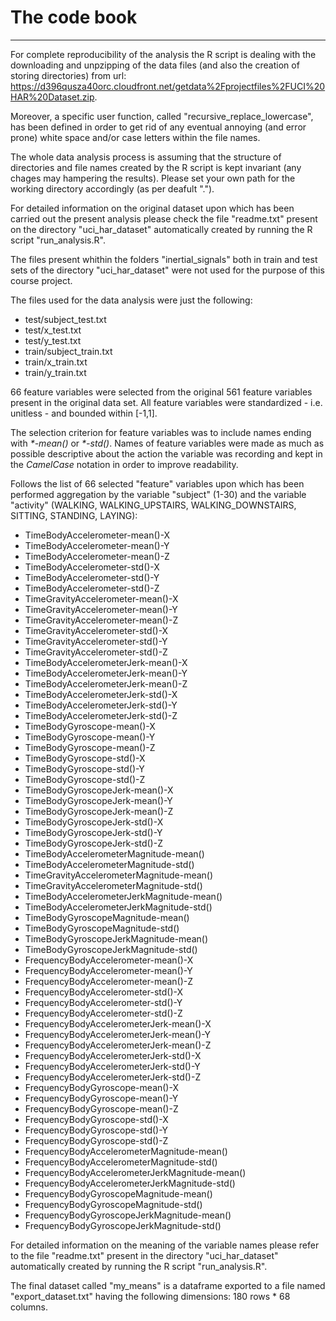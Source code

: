 # The code book

***

For complete reproducibility of the analysis the R script is dealing with the downloading and unpzipping of the data files (and also the creation of storing directories) from url: https://d396qusza40orc.cloudfront.net/getdata%2Fprojectfiles%2FUCI%20HAR%20Dataset.zip.

Moreover, a specific user function, called "recursive_replace_lowercase", has been defined in order to get rid of any eventual annoying (and error prone) white space and/or case letters within the file names.

The whole data analysis process is assuming that the structure of directories and file names created by the R script is kept invariant (any chages may hampering the results). Please set your own path for the working directory accordingly (as per deafult ".").

For detailed information on the original dataset upon which has been carried out the present analysis please check the file "readme.txt" present on the directory "uci_har_dataset" automatically created by running the R script "run_analysis.R".

The files present whithin the folders "inertial_signals" both in train and test sets of the directory "uci_har_dataset" were not used for the purpose of this course project. 

The files used for the data analysis were just the following:

* test/subject_test.txt
* test/x_test.txt
* test/y_test.txt
* train/subject_train.txt
* train/x_train.txt
* train/y_train.txt

66 feature variables were selected from the original 561 feature variables present in the original data set. All feature variables were standardized - i.e. unitless - and bounded within [-1,1].

The selection criterion for feature variables was to include names ending with *\*-mean()* or *\*-std()*. Names of feature variables were made as much as possible descriptive about the action the variable was recording and kept in the *CamelCase* notation in order to improve readability.

Follows the list of 66 selected "feature" variables upon which has been performed aggregation by the variable "subject" (1-30) and the variable "activity" (WALKING, WALKING_UPSTAIRS, WALKING_DOWNSTAIRS, SITTING, STANDING, LAYING):

* TimeBodyAccelerometer-mean()-X
*	TimeBodyAccelerometer-mean()-Y
*	TimeBodyAccelerometer-mean()-Z
*	TimeBodyAccelerometer-std()-X
*	TimeBodyAccelerometer-std()-Y
*	TimeBodyAccelerometer-std()-Z
*	TimeGravityAccelerometer-mean()-X
*	TimeGravityAccelerometer-mean()-Y
*	TimeGravityAccelerometer-mean()-Z
*	TimeGravityAccelerometer-std()-X
*	TimeGravityAccelerometer-std()-Y
*	TimeGravityAccelerometer-std()-Z
*	TimeBodyAccelerometerJerk-mean()-X
*	TimeBodyAccelerometerJerk-mean()-Y
*	TimeBodyAccelerometerJerk-mean()-Z
*	TimeBodyAccelerometerJerk-std()-X
*	TimeBodyAccelerometerJerk-std()-Y
*	TimeBodyAccelerometerJerk-std()-Z
*	TimeBodyGyroscope-mean()-X
*	TimeBodyGyroscope-mean()-Y
*	TimeBodyGyroscope-mean()-Z
*	TimeBodyGyroscope-std()-X
*	TimeBodyGyroscope-std()-Y
*	TimeBodyGyroscope-std()-Z
*	TimeBodyGyroscopeJerk-mean()-X
*	TimeBodyGyroscopeJerk-mean()-Y
*	TimeBodyGyroscopeJerk-mean()-Z
*	TimeBodyGyroscopeJerk-std()-X
*	TimeBodyGyroscopeJerk-std()-Y
*	TimeBodyGyroscopeJerk-std()-Z
*	TimeBodyAccelerometerMagnitude-mean()
*	TimeBodyAccelerometerMagnitude-std()
*	TimeGravityAccelerometerMagnitude-mean()
*	TimeGravityAccelerometerMagnitude-std()
*	TimeBodyAccelerometerJerkMagnitude-mean()
*	TimeBodyAccelerometerJerkMagnitude-std()
*	TimeBodyGyroscopeMagnitude-mean()
*	TimeBodyGyroscopeMagnitude-std()
*	TimeBodyGyroscopeJerkMagnitude-mean()
*	TimeBodyGyroscopeJerkMagnitude-std()
*	FrequencyBodyAccelerometer-mean()-X
*	FrequencyBodyAccelerometer-mean()-Y
*	FrequencyBodyAccelerometer-mean()-Z
*	FrequencyBodyAccelerometer-std()-X
*	FrequencyBodyAccelerometer-std()-Y
*	FrequencyBodyAccelerometer-std()-Z
*	FrequencyBodyAccelerometerJerk-mean()-X
*	FrequencyBodyAccelerometerJerk-mean()-Y
*	FrequencyBodyAccelerometerJerk-mean()-Z
*	FrequencyBodyAccelerometerJerk-std()-X
*	FrequencyBodyAccelerometerJerk-std()-Y
*	FrequencyBodyAccelerometerJerk-std()-Z
*	FrequencyBodyGyroscope-mean()-X
*	FrequencyBodyGyroscope-mean()-Y
*	FrequencyBodyGyroscope-mean()-Z
*	FrequencyBodyGyroscope-std()-X
*	FrequencyBodyGyroscope-std()-Y
*	FrequencyBodyGyroscope-std()-Z
*	FrequencyBodyAccelerometerMagnitude-mean()
*	FrequencyBodyAccelerometerMagnitude-std()
*	FrequencyBodyAccelerometerJerkMagnitude-mean()
*	FrequencyBodyAccelerometerJerkMagnitude-std()
*	FrequencyBodyGyroscopeMagnitude-mean()
*	FrequencyBodyGyroscopeMagnitude-std()
*	FrequencyBodyGyroscopeJerkMagnitude-mean()
*	FrequencyBodyGyroscopeJerkMagnitude-std()

For detailed information on the meaning of the variable names please refer to the file "readme.txt" present in the directory "uci_har_dataset" automatically created by running the R script "run_analysis.R".

The final dataset called "my_means" is a dataframe exported to a file named "export_dataset.txt" having the following dimensions: 180 rows * 68 columns.